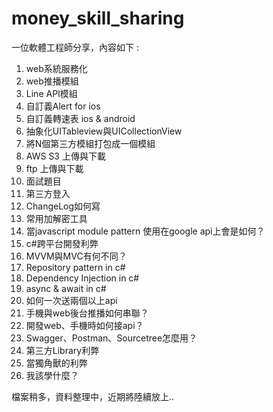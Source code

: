 # money_skill_sharing
一位軟體工程師分享，內容如下 : 

1. web系統服務化
2. web推播模組
3. Line API模組
4. 自訂義Alert for ios
5. 自訂義轉速表 ios & android
6. 抽象化UITableview與UICollectionView
7. 將N個第三方模組打包成一個模組
8. AWS S3 上傳與下載
9. ftp 上傳與下載
10. 面試題目
11. 第三方登入
12. ChangeLog如何寫
13. 常用加解密工具
14. 當javascript module pattern 使用在google api上會是如何？
15. c#跨平台開發利弊
16. MVVM與MVC有何不同？
17. Repository pattern in c#
18. Dependency Injection in c#
19. async & await in c#
20. 如何一次送兩個以上api
21. 手機與web後台推播如何串聯？
22. 開發web、手機時如何接api？
23. Swagger、Postman、Sourcetree怎麼用？
24. 第三方Library利弊
25. 當獨角獸的利弊
26. 我該學什麼？

檔案稍多，資料整理中，近期將陸續放上..
